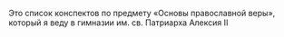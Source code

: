 Это список конспектов по предмету «Основы православной веры», который я веду в гимназии им. св. Патриарха Алексия II 